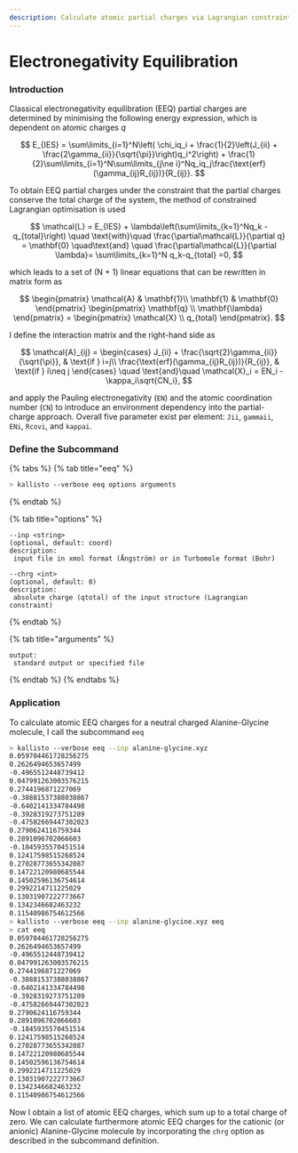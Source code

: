 ```yaml
---
description: Calculate atomic partial charges via Lagrangian constraints.
---
```


# Electronegativity Equilibration



### Introduction

Classical electronegativity equilibration \(EEQ\) partial charges are determined by minimising the following energy expression, which is dependent on atomic charges _q_

$$
E_{IES} = \sum\limits_{i=1}^N\left( \chi_iq_i + \frac{1}{2}\left(J_{ii} + \frac{2\gamma_{ii}}{\sqrt{\pi}}\right)q_i^2\right) + \frac{1}{2}\sum\limits_{i=1}^N\sum\limits_{j\ne i}^Nq_iq_j\frac{\text{erf}(\gamma_{ij}R_{ij})}{R_{ij}}.
$$

To obtain EEQ partial charges under the constraint that the partial charges conserve the total charge of the system, the method of constrained Lagrangian optimisation is used

$$
\mathcal{L} = E_{IES} + \lambda\left(\sum\limits_{k=1}^Nq_k - q_{total}\right) \quad \text{with}\quad \frac{\partial\mathcal{L}}{\partial q} = \mathbf{0} \quad\text{and} \quad \frac{\partial\mathcal{L}}{\partial \lambda}= \sum\limits_{k=1}^N q_k-q_{total} =0,
$$

which leads to a set of \(N + 1\) linear equations that can be rewritten in matrix form as

$$
\begin{pmatrix}
\mathcal{A} & \mathbf{1}\\
\mathbf{1} & \mathbf{0}
\end{pmatrix}
\begin{pmatrix}
\mathbf{q} \\
\mathbf{\lambda} 
\end{pmatrix} =
\begin{pmatrix}
\mathcal{X} \\
q_{total} 
\end{pmatrix}.
$$

I define the interaction matrix and the right-hand side as

$$
\mathcal{A}_{ij} =     \begin{cases}
            J_{ii} + \frac{\sqrt{2}\gamma_{ii}}{\sqrt{\pi}}, &         \text{if } i=j\\
            \frac{\text{erf}(\gamma_{ij}R_{ij})}{R_{ij}}, &         \text{if } i\neq j 
    \end{cases}
\quad \text{and}\quad \mathcal{X}_i = EN_i - \kappa_i\sqrt{CN_i},
$$

and apply the Pauling electronegativity \(`EN`\) and the atomic coordination number \(`CN`\) to introduce an environment dependency into the partial-charge approach. Overall five parameter exist per element: `Jii`, `gammaii`, `ENi`, `Rcovi`, and `kappai`.

### Define the Subcommand

{% tabs %}
{% tab title="eeq" %}
```bash
> kallisto --verbose eeq options arguments
```
{% endtab %}

{% tab title="options" %}
```text
--inp <string> 
(optional, default: coord)
description: 
 input file in xmol format (Ångström) or in Turbomole format (Bohr)
 
--chrg <int>
(optional, default: 0)
description:
 absolute charge (qtotal) of the input structure (Lagrangian constraint)
```
{% endtab %}

{% tab title="arguments" %}
```text
output: 
 standard output or specified file
```
{% endtab %}
{% endtabs %}

### Application

To calculate atomic EEQ charges for a neutral charged Alanine-Glycine molecule, I call the subcommand `eeq` 

```bash
> kallisto --verbose eeq --inp alanine-glycine.xyz
0.059704461728256275
0.2626494653657499
-0.4965512448739412
0.047991263003576215
0.2744196871227069
-0.38881537388038867
-0.6402141334784498
-0.3928319273751289
-0.47582669447302023
0.2790624116759344
0.2891096702066603
-0.1845935570451514
0.12417598515268524
0.27028773655342087
0.14722120980685544
0.14502596136754614
0.2992214711225029
0.13031907222773667
0.1342346682463232
0.11540986754612566
> kallisto --verbose eeq --inp alanine-glycine.xyz eeq
> cat eeq
0.059704461728256275
0.2626494653657499
-0.4965512448739412
0.047991263003576215
0.2744196871227069
-0.38881537388038867
-0.6402141334784498
-0.3928319273751289
-0.47582669447302023
0.2790624116759344
0.2891096702066603
-0.1845935570451514
0.12417598515268524
0.27028773655342087
0.14722120980685544
0.14502596136754614
0.2992214711225029
0.13031907222773667
0.1342346682463232
0.11540986754612566
```

Now I obtain a list of atomic EEQ charges, which sum up to a total charge of zero. We can calculate furthermore atomic EEQ charges for the cationic \(or anionic\) Alanine-Glycine molecule by incorporating the `chrg` option as described in the subcommand definition.

